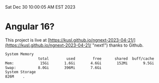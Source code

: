 Sat Dec 30 10:00:05 AM EST 2023

# Angular 16?


This project is live at [https://kusl.github.io/ngnext-2023-04-21/](https://kusl.github.io/ngnext-2023-04-21/ "next!") thanks to Github.

```bash
System Memory
               total        used        free      shared  buff/cache   available
Mem:            15Gi       1.6Gi       4.6Gi       152Mi       9.5Gi        13Gi
Swap:          8.0Gi       396Mi       7.6Gi
System Storage
826M	.
```
